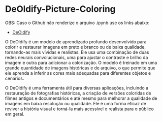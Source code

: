 # DeOldify-Picture-Coloring

OBS: Caso o Github não renderize o arquivo .ipynb use os links abaixo:

- <a href="https://nbviewer.org/github/Julio-M39/DeOldify-Picture-Coloring/blob/main/DeOldify_Colora%C3%A7%C3%A3o_de_imagens_antigas.ipynb">DeOldify</a> 

O DeOldify é um modelo de aprendizado profundo desenvolvido para colorir e restaurar imagens em preto e branco ou de baixa qualidade, tornando-as mais vívidas e realistas. Ele usa uma combinação de duas redes neurais convolucionais, uma para ajustar o contraste e brilho da imagem e outra para adicionar a colorização. O modelo é treinado em uma grande quantidade de imagens históricas e de arquivo, o que permite que ele aprenda a inferir as cores mais adequadas para diferentes objetos e cenários.

O DeOldify é uma ferramenta útil para diversas aplicações, incluindo a restauração de fotografias históricas, a criação de versões coloridas de filmes antigos e documentários e até mesmo para melhorar a qualidade de imagens em baixa resolução ou qualidade. Ele é uma forma eficaz de reviver a história visual e torná-la mais acessível e realista para o público em geral.
